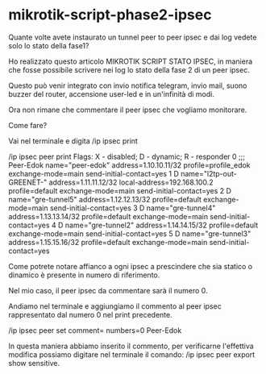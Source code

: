 # mikrotik-script-phase2-ipsec

Quante volte avete instaurato un tunnel peer to peer ipsec e dai log vedete solo lo stato della fase1?

Ho realizzato questo articolo MIKROTIK SCRIPT STATO IPSEC, in maniera che fosse possibile scrivere nei log lo stato della fase 2 di un peer ipsec.


Questo può venir integrato con invio notifica telegram, invio mail, suono buzzer del router, accensione user-led e in un'infinità di modi.

Ora non rimane che commentare il peer ipsec che vogliamo monitorare.

Come fare?

Vai nel terminale e digita /ip ipsec print

/ip ipsec peer print Flags: X - disabled; D - dynamic; R - responder 
0 ;;; Peer-Edok
name="peer-edok" address=1.10.10.11/32 profile=profile_edok exchange-mode=main send-initial-contact=yes
1 D name="l2tp-out-GREENET-" address=1.11.11.12/32 local-address=192.168.100.2 profile=default exchange-mode=main send-initial-contact=yes
2 D name="gre-tunnel5" address=1.12.12.13/32 profile=default exchange-mode=main send-initial-contact=yes
3 D name="gre-tunnel4" address=1.13.13.14/32 profile=default exchange-mode=main send-initial-contact=yes
4 D name="gre-tunnel2" address=1.14.14.15/32 profile=default exchange-mode=main send-initial-contact=yes
5 D name="gre-tunnel3" address=1.15.15.16/32 profile=default exchange-mode=main send-initial-contact=yes

Come potrete notare affianco a ogni ipsec a prescindere che sia statico o dinamico è presente in numero di riferimento.

Nel mio caso, il peer ipsec da commentare sarà il numero 0.

Andiamo nel terminale e aggiungiamo il commento al peer ipsec rappresentato dal numero 0 nel print precedente.

/ip ipsec peer set comment= numbers=0 Peer-Edok



In questa maniera abbiamo inserito il commento, per verificarne l'effettiva modifica possiamo digitare nel terminale il comando: /ip ipsec peer export show sensitive.
